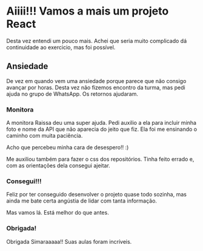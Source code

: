 # Aiiii!!! Vamos a mais um projeto React

Desta vez entendi um pouco mais.
Achei que seria muito complicado dá continuidade ao exercicio, mas foi possível.



## Ansiedade

De vez em quando vem uma ansiedade porque parece que não consigo avançar por horas.
Desta vez não fizemos encontro da turma, mas pedi ajuda no grupo de WhatsApp. 
Os retornos ajudaram.

### Monitora

A monitora Raissa deu uma super ajuda. Pedi auxilio a ela para incluir minha foto e nome da API que não aparecia do jeito que fiz. Ela foi me ensinando o caminho com muita paciência.

Acho que percebeu minha cara de desespero!! :)

Me auxiliou também para fazer o css dos repositórios. Tinha feito errado e, com as orientações dela consegui ajeitar.

### Consegui!!!

Feliz por ter conseguido desenvolver o projeto quase todo sozinha, mas ainda me bate certa angústia de lidar com tanta informação.

Mas vamos lá. Está melhor do que antes. 

### Obrigada!
Obrigada Simaraaaaa!! Suas aulas foram incríveis. 


